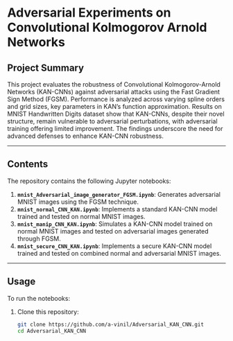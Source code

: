 # Adversarial Experiments on Convolutional Kolmogorov Arnold Networks

## Project Summary  
This project evaluates the robustness of Convolutional Kolmogorov-Arnold Networks (KAN-CNNs) against adversarial attacks using the Fast Gradient Sign Method (FGSM). Performance is analyzed across varying spline orders and grid sizes, key parameters in KAN’s function approximation. Results on MNIST Handwritten Digits dataset show that KAN-CNNs, despite their novel structure, remain vulnerable to adversarial perturbations, with adversarial training offering limited improvement. The findings underscore the need for advanced defenses to enhance KAN-CNN robustness.

---

## Contents  
The repository contains the following Jupyter notebooks:  
1. **`mnist_Adversarial_image_generator_FGSM.ipynb`**: Generates adversarial MNIST images using the FGSM technique.
2. **`mnist_normal_CNN_KAN.ipynb`**: Implements a standard KAN-CNN model trained and tested on normal MNIST images.
3. **`mnist_manip_CNN_KAN.ipynb`**: Simulates a KAN-CNN model trained on normal MNIST images and tested on adversarial images generated through FGSM.
4. **`mnist_secure_CNN_KAN.ipynb`**: Implements a secure KAN-CNN model trained and tested on combined normal and adversarial MNIST images.  


---

## Usage  
To run the notebooks:  
1. Clone this repository:  
   ```bash
   git clone https://github.com/a-vinil/Adversarial_KAN_CNN.git
   cd Adversarial_KAN_CNN

